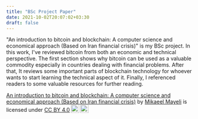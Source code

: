 ```yaml
---
title: "BSc Project Paper"
date: 2021-10-02T20:07:02+03:30
draft: false
---
```


"An introduction to bitcoin and blockchain: A computer science and economical approach (Based on Iran financial crisis)" is my BSc project. In this work, I've reviewed bitcoin from both an economic and technical perspective. The first section shows why bitcoin can be used as a valuable commodity especially in countries dealing with financial problems. After that, It reviews some important parts of blockchain technology for whoever wants to start learning the technical aspect of it. Finally, I referenced readers to some valuable resources for further reading.  

<p xmlns:cc="http://creativecommons.org/ns#" xmlns:dct="http://purl.org/dc/terms/"><a property="dct:title" rel="cc:attributionURL" href="https://mikaeelmayeli.ir/pdf/An-Introduction-to-Bitcoin-and-Blockchain.pdf/">An introduction to bitcoin and blockchain: A computer science and economical approach (Based on Iran financial crisis)</a> by <a rel="cc:attributionURL dct:creator" property="cc:attributionName" href="https://mikaeelmayeli.ir">Mikaeel Mayeli</a> is licensed under <a href="http://creativecommons.org/licenses/by/4.0/?ref=chooser-v1" target="_blank" rel="license noopener noreferrer" style="display:inline-block;">CC BY 4.0<img style="height:22px!important;margin-left:3px;vertical-align:text-bottom;" src="https://mirrors.creativecommons.org/presskit/icons/cc.svg?ref=chooser-v1"><img style="height:22px!important;margin-left:3px;vertical-align:text-bottom;" src="https://mirrors.creativecommons.org/presskit/icons/by.svg?ref=chooser-v1"></a></p>